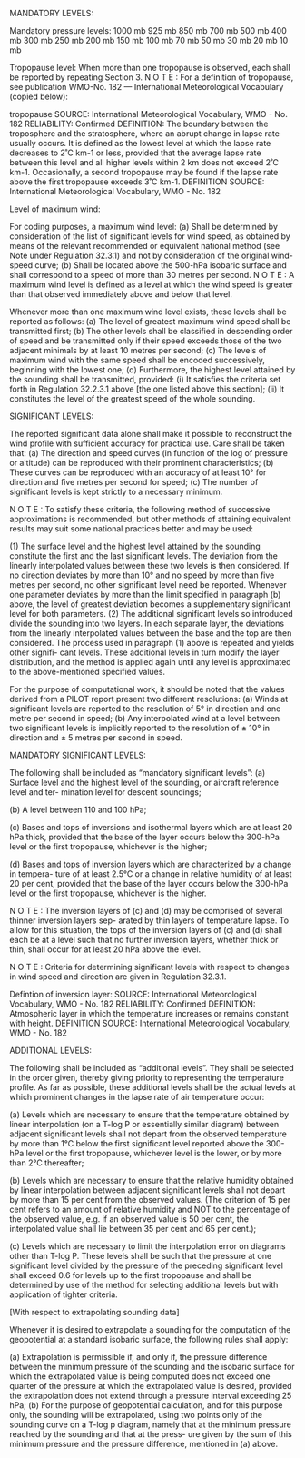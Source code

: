 MANDATORY LEVELS:

Mandatory pressure levels:
1000 mb
925 mb
850 mb
700 mb
500 mb
400 mb
300 mb
250 mb
200 mb
150 mb
100 mb
70 mb 
50 mb
30 mb
20 mb
10 mb

Tropopause level:
When more than one tropopause is observed, each shall be reported by repeating Section 3. 
N O T E : For a definition of tropopause, see publication WMO-No. 182 — International
Meteorological Vocabulary (copied below):

tropopause
SOURCE:
International Meteorological Vocabulary, WMO - No. 182 
RELIABILITY:
Confirmed 
DEFINITION:
The boundary between the troposphere and the stratosphere, where an abrupt change in lapse rate usually occurs. It is defined as the lowest level at which the lapse rate decreases to 2˚C km-1 or less, provided that the average lapse rate between this level and all higher levels within 2 km does not exceed 2˚C km-1. Occasionally, a second tropopause may be found if the lapse rate above the first tropopause exceeds 3˚C km-1. 
DEFINITION SOURCE:
International Meteorological Vocabulary, WMO - No. 182 

Level of maximum wind:

For coding purposes, a maximum wind level:
(a) Shall be determined by consideration of the list of significant levels for wind speed, as
obtained by means of the relevant recommended or equivalent national method (see
Note under Regulation 32.3.1) and not by consideration of the original wind-speed curve;
(b) Shall be located above the 500-hPa isobaric surface and shall correspond to a speed
of more than 30 metres per second.
N O T E : A maximum wind level is defined as a level at which the wind speed is greater than that observed immediately above and below that level.

Whenever more than one maximum wind level exists, these levels shall be reported as follows:
(a) The level of greatest maximum wind speed shall be transmitted first;
(b) The other levels shall be classified in descending order of speed and be transmitted
only if their speed exceeds those of the two adjacent minimals by at least 10 metres
per second;
(c) The levels of maximum wind with the same speed shall be encoded successively,
beginning with the lowest one;
(d) Furthermore, the highest level attained by the sounding shall be transmitted, provided:
(i) It satisfies the criteria set forth in Regulation 32.2.3.1 above [the one listed above this section];
(ii) It constitutes the level of the greatest speed of the whole sounding.

SIGNIFICANT LEVELS:

The reported significant data alone shall make it possible to reconstruct the wind profile with sufficient accuracy for practical use. Care shall be taken that:
(a) The direction and speed curves (in function of the log of pressure or altitude) can be
reproduced with their prominent characteristics;
(b) These curves can be reproduced with an accuracy of at least 10° for direction and five
metres per second for speed;
(c) The number of significant levels is kept strictly to a necessary minimum.

N O T E : To satisfy these criteria, the following method of successive approximations is recommended, but other methods of attaining equivalent results may suit some national practices better and may be used:

(1) The surface level and the highest level attained by the sounding constitute the first and the last significant levels.
The deviation from the linearly interpolated values between these two levels is then considered. If no direction deviates by more than 10° and no speed by more than five metres per second, no other significant level need be reported. Whenever one parameter deviates by more than the limit specified in paragraph (b) above, the level of greatest deviation becomes a supplementary significant level for both parameters.
(2) The additional significant levels so introduced divide the sounding into two layers. In each separate layer, the deviations from the linearly interpolated values between the base and the top are then considered. The process used in paragraph (1) above is repeated and yields other signifi- cant levels. These additional levels in turn modify the layer distribution, and the method is applied again until any level is approximated to the above-mentioned specified values.

For the purpose of computational work, it should be noted that the values derived from a PILOT report present two different resolutions:
(a) Winds at significant levels are reported to the resolution of 5° in direction and one metre per
second in speed;
(b) Any interpolated wind at a level between two significant levels is implicitly reported to the
resolution of ± 10° in direction and ± 5 metres per second in speed.


MANDATORY SIGNIFICANT LEVELS:

The following shall be included as “mandatory significant levels”:
(a) Surface level and the highest level of the sounding, or aircraft reference level and ter-
mination level for descent soundings;

(b) A level between 110 and 100 hPa;

(c) Bases and tops of inversions and isothermal layers which are at least 20 hPa thick,
provided that the base of the layer occurs below the 300-hPa level or the first
tropopause, whichever is the higher;

(d) Bases and tops of inversion layers which are characterized by a change in tempera-
ture of at least 2.5°C or a change in relative humidity of at least 20 per cent, provided that the base of the layer occurs below the 300-hPa level or the first tropopause, whichever is the higher.

N O T E : The inversion layers of (c) and (d) may be comprised of several thinner inversion layers sep- arated by thin layers of temperature lapse. To allow for this situation, the tops of the inversion layers of (c) and (d) shall each be at a level such that no further inversion layers, whether thick or thin, shall occur for at least 20 hPa above the level.

N O T E : Criteria for determining significant levels with respect to changes in wind speed and direction are given in Regulation 32.3.1.

Defintion of inversion layer:
SOURCE:
International Meteorological Vocabulary, WMO - No. 182 
RELIABILITY:
Confirmed 
DEFINITION:
Atmospheric layer in which the temperature increases or remains constant with height. 
DEFINITION SOURCE:
International Meteorological Vocabulary, WMO - No. 182 

ADDITIONAL LEVELS:

The following shall be included as “additional levels”. They shall be selected in the order given, thereby giving priority to representing the temperature profile. As far as possible, these additional levels shall be the actual levels at which prominent changes in the lapse rate of air temperature occur:

(a) Levels which are necessary to ensure that the temperature obtained by linear interpolation (on a T-log P or essentially similar diagram) between adjacent significant levels shall not depart from the observed temperature by more than 1°C below the first significant level reported above the 300-hPa level or the first tropopause, whichever level is the lower, or by more than 2°C thereafter;

(b) Levels which are necessary to ensure that the relative humidity obtained by linear interpolation between adjacent significant levels shall not depart by more than 15 per cent from the observed values. (The criterion of 15 per cent refers to an amount of relative humidity and NOT to the percentage of the observed value, e.g. if an observed value is 50 per cent, the interpolated value shall lie between 35 per cent and 65 per cent.);

(c) Levels which are necessary to limit the interpolation error on diagrams other than T-log P. These levels shall be such that the pressure at one significant level divided by the pressure of the preceding significant level shall exceed 0.6 for levels up to the first tropopause and shall be determined by use of the method for selecting additional levels but with application of tighter criteria.

[With respect to extrapolating sounding data]

Whenever it is desired to extrapolate a sounding for the computation of the geopotential at
a standard isobaric surface, the following rules shall apply:

(a) Extrapolation is permissible if, and only if, the pressure difference between the minimum pressure of the sounding and the isobaric surface for which the extrapolated value is being computed does not exceed one quarter of the pressure at which the extrapolated value is desired, provided the extrapolation does not extend through a pressure interval exceeding 25 hPa;
(b) For the purpose of geopotential calculation, and for this purpose only, the sounding will be extrapolated, using two points only of the sounding curve on a T-log p diagram, namely that at the minimum pressure reached by the sounding and that at the press- ure given by the sum of this minimum pressure and the pressure difference, mentioned in (a) above.